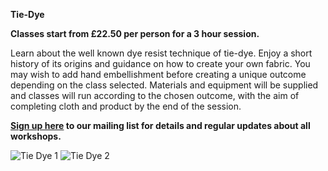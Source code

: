 **Tie-Dye**

**Classes start from £22.50 per person for a 3 hour session.**

Learn about the well known dye resist technique of tie-dye. Enjoy a short history of its origins and guidance on how to create your own fabric. You may wish to add hand embellishment before creating a unique outcome depending on the class selected.
Materials and equipment will be supplied and classes will run according to the chosen outcome, with the aim of completing cloth and product by the end of the session.

**[Sign up here](/contact)  to our mailing list for details and regular updates about all workshops.**

![Tie Dye 1](http://textilesatthestablehouse.co.uk/assets/TieDye1.jpg)
![Tie Dye 2](http://textilesatthestablehouse.co.uk/assets/TieDye2.jpg)
